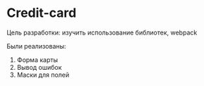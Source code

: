 # Credit-card

Цель разработки: изучить использование библиотек, webpack

Были реализованы: 
  1. Форма карты
  2. Вывод ошибок
  3. Маски для полей
